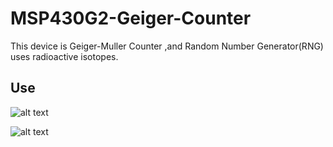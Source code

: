 # MSP430G2-Geiger-Counter

This device is Geiger-Muller Counter ,and Random Number Generator(RNG) uses radioactive isotopes.

## Use

![alt text](https://github.com/GCY/MSP430G2-Geiger-Counter/blob/master/res/20200325_024932.jpg?raw=true)

![alt text](https://github.com/GCY/MSP430G2-Geiger-Counter/blob/master/res/20200325_024958.jpg?raw=true)
